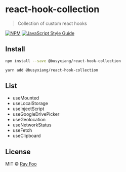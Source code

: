 # react-hook-collection

> Collection of custom react hooks

[![NPM](https://img.shields.io/npm/v/@busyxiang/react-hook-collection.svg)](https://www.npmjs.com/package/@busyxiang/react-hook-collection) [![JavaScript Style Guide](https://img.shields.io/badge/code_style-standard-brightgreen.svg)](https://standardjs.com)

## Install

```bash
npm install --save @busyxiang/react-hook-collection
```

```bash
yarn add @busyxiang/react-hook-collection
```

## List

- useMounted
- useLocalStorage
- useInjectScript
- useGoogleDrivePicker
- useGeolocation
- useNetworkStatus
- useFetch
- useClipboard

## License

MIT © [Ray Foo](https://github.com/busyxiang)
